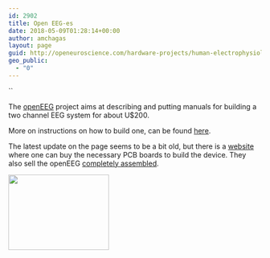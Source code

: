 ```yaml
---
id: 2902
title: Open EEG-es
date: 2018-05-09T01:28:14+00:00
author: amchagas
layout: page
guid: http://openeuroscience.com/hardware-projects/human-electrophysiology/open-eeg-copy/
geo_public:
  - "0"
---
```

 ``
  
The [openEEG](http://openeeg.sourceforge.net/doc/index.html) project aims at describing and putting manuals for building a two channel EEG system for about U$200.
  
More on instructions on how to build one, can be found [here](http://openeeg.sourceforge.net/doc/SimpleEEG/).

The latest update on the page seems to be a bit old, but there is a [website](https://www.olimex.com/Products/EEG/OpenEEG/) where one can buy the necessary PCB boards to build the device. They also sell the openEEG [completely assembled](https://www.olimex.com/Products/EEG/OpenEEG/EEG-SMT/open-source-hardware).

<img class="alignnone" src="https://i0.wp.com/www.olimex.com/Products/EEG/OpenEEG/EEG-SMT/images/thumbs/200x150/EEG-SMT-01.jpg?resize=200%2C150&#038;ssl=1" alt="" width="200" height="150" data-recalc-dims="1" />